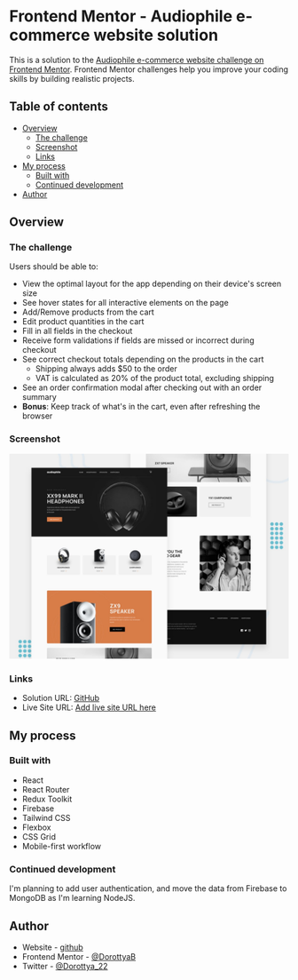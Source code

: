 # Frontend Mentor - Audiophile e-commerce website solution

This is a solution to the [Audiophile e-commerce website challenge on Frontend Mentor](https://www.frontendmentor.io/challenges/audiophile-ecommerce-website-C8cuSd_wx). Frontend Mentor challenges help you improve your coding skills by building realistic projects.

## Table of contents

- [Overview](#overview)
  - [The challenge](#the-challenge)
  - [Screenshot](#screenshot)
  - [Links](#links)
- [My process](#my-process)
  - [Built with](#built-with)
  - [Continued development](#continued-development)
- [Author](#author)

## Overview

### The challenge

Users should be able to:

- View the optimal layout for the app depending on their device's screen size
- See hover states for all interactive elements on the page
- Add/Remove products from the cart
- Edit product quantities in the cart
- Fill in all fields in the checkout
- Receive form validations if fields are missed or incorrect during checkout
- See correct checkout totals depending on the products in the cart
  - Shipping always adds $50 to the order
  - VAT is calculated as 20% of the product total, excluding shipping
- See an order confirmation modal after checking out with an order summary
- **Bonus**: Keep track of what's in the cart, even after refreshing the browser

### Screenshot

![](./preview.jpg)

### Links

- Solution URL: [GitHub](https://github.com/DorottyaB/audiophile-ecommerce)
- Live Site URL: [Add live site URL here](https://your-live-site-url.com)

## My process

### Built with

- React
- React Router
- Redux Toolkit
- Firebase
- Tailwind CSS
- Flexbox
- CSS Grid
- Mobile-first workflow

### Continued development

I'm planning to add user authentication, and move the data from Firebase to MongoDB as I'm learning NodeJS.

## Author

- Website - [github](https://github.com/DorottyaB)
- Frontend Mentor - [@DorottyaB](https://www.frontendmentor.io/profile/DorottyaB)
- Twitter - [@Dorottya_22](https://www.twitter.com/Dorottya_22)
